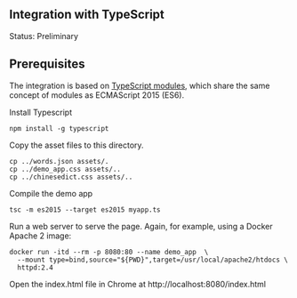 ## Integration with TypeScript
Status: Preliminary

## Prerequisites
The integration is based on [TypeScript
modules](https://www.typescriptlang.org/docs/handbook/modules.html), which share
the same concept of modules as ECMAScript 2015 (ES6).

Install Typescript
```
npm install -g typescript
```

Copy the asset files to this directory.
```
cp ../words.json assets/.
cp ../demo_app.css assets/..
cp ../chinesedict.css assets/..
```

Compile the demo app
```
tsc -m es2015 --target es2015 myapp.ts
```

Run a web server to serve the page. Again, for example, using a Docker Apache 2
image:
```
docker run -itd --rm -p 8080:80 --name demo_app  \
  --mount type=bind,source="${PWD}",target=/usr/local/apache2/htdocs \
  httpd:2.4
```

Open the index.html file in Chrome at http://localhost:8080/index.html
